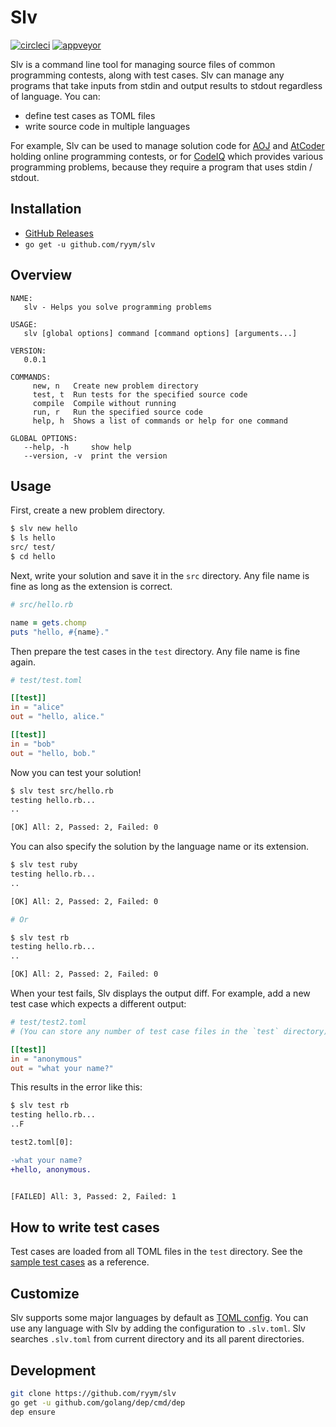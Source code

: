 # Slv

[![circleci](https://circleci.com/gh/ryym/slv.svg?style=svg)](https://circleci.com/gh/ryym/slv)
[![appveyor](https://ci.appveyor.com/api/projects/status/8e2o0r8bgcfobxmi?svg=true)](https://ci.appveyor.com/project/ryym/slv)

Slv is a command line tool for managing source files of common programming contests, along with test cases.
Slv can manage any programs that take inputs from stdin and output results to stdout regardless of language. 
You can:

- define test cases as TOML files
- write source code in multiple languages

For example, Slv can be used to manage solution code for
[AOJ][aoj] and [AtCoder][at-coder] holding online programming contests,
or for [CodeIQ][code-iq] which provides various programming problems,
because they require a program that uses stdin / stdout.

[aoj]: http://judge.u-aizu.ac.jp/onlinejudge/index.jsp
[at-coder]: https://atcoder.jp/?lang=en
[code-iq]: https://codeiq.jp/

## Installation

- [GitHub Releases](https://github.com/ryym/slv/releases)
- `go get -u github.com/ryym/slv`

## Overview

```
NAME:
   slv - Helps you solve programming problems

USAGE:
   slv [global options] command [command options] [arguments...]

VERSION:
   0.0.1

COMMANDS:
     new, n   Create new problem directory
     test, t  Run tests for the specified source code
     compile  Compile without running
     run, r   Run the specified source code
     help, h  Shows a list of commands or help for one command

GLOBAL OPTIONS:
   --help, -h     show help
   --version, -v  print the version
```

## Usage

First, create a new problem directory.

```bash
$ slv new hello
$ ls hello
src/ test/
$ cd hello
```

Next, write your solution and save it in the `src` directory.
Any file name is fine as long as the extension is correct.

```ruby
# src/hello.rb

name = gets.chomp
puts "hello, #{name}."
```

Then prepare the test cases in the `test` directory.
Any file name is fine again.

```toml
# test/test.toml

[[test]]
in = "alice"
out = "hello, alice."

[[test]]
in = "bob"
out = "hello, bob."
```

Now you can test your solution!

```bash
$ slv test src/hello.rb
testing hello.rb...
..

[OK] All: 2, Passed: 2, Failed: 0 
```

You can also specify the solution by the language name or its extension.

```bash
$ slv test ruby
testing hello.rb...
..

[OK] All: 2, Passed: 2, Failed: 0 

# Or

$ slv test rb
testing hello.rb...
..

[OK] All: 2, Passed: 2, Failed: 0 
```

When your test fails, Slv displays the output diff.
For example, add a new test case which expects a different output:

```toml
# test/test2.toml
# (You can store any number of test case files in the `test` directory)

[[test]]
in = "anonymous"
out = "what your name?"
```

This results in the error like this:

```diff
$ slv test rb
testing hello.rb...
..F

test2.toml[0]:

-what your name?
+hello, anonymous.


[FAILED] All: 3, Passed: 2, Failed: 1
```

## How to write test cases

Test cases are loaded from all TOML files in the `test` directory.
See the [sample test cases](sample_cases.toml) as a reference.

## Customize

Slv supports some major languages by default as [TOML config][default-langs].
You can use any language with Slv by adding the configuration to `.slv.toml`.
Slv searches `.slv.toml` from current directory and its all parent directories.


[default-langs]: https://github.com/ryym/slv/blob/master/slv/config.go

## Development

```sh
git clone https://github.com/ryym/slv
go get -u github.com/golang/dep/cmd/dep
dep ensure
```
